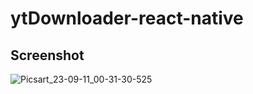 # ytDownloader-react-native

## Screenshot
![Picsart_23-09-11_00-31-30-525](https://github.com/BlackHatDevX/ytDownloader-react-native/assets/91268029/04c8d452-3d5d-41da-a067-7d6f0a9aaaf7)
